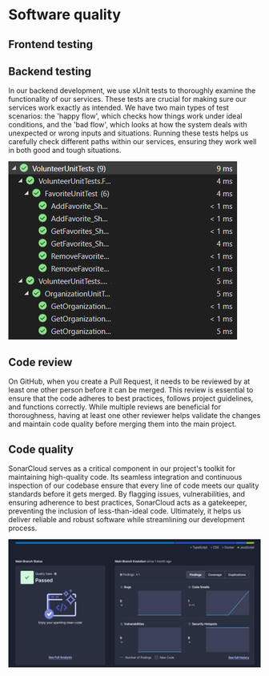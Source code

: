 # Software quality

## Frontend testing

## Backend testing

In our backend development, we use xUnit tests to thoroughly examine the functionality of our services. These tests are crucial for making sure our services work exactly as intended. We have two main types of test scenarios: the 'happy flow', which checks how things work under ideal conditions, and the 'bad flow', which looks at how the system deals with unexpected or wrong inputs and situations. Running these tests helps us carefully check different paths within our services, ensuring they work well in both good and tough situations.

![Backend testing](../Images/Tests.png)

## Code review

On GitHub, when you create a Pull Request, it needs to be reviewed by at least one other person before it can be merged. This review is essential to ensure that the code adheres to best practices, follows project guidelines, and functions correctly. While multiple reviews are beneficial for thoroughness, having at least one other reviewer helps validate the changes and maintain code quality before merging them into the main project.

## Code quality

SonarCloud serves as a critical component in our project's toolkit for maintaining high-quality code. Its seamless integration and continuous inspection of our codebase ensure that every line of code meets our quality standards before it gets merged. By flagging issues, vulnerabilities, and ensuring adherence to best practices, SonarCloud acts as a gatekeeper, preventing the inclusion of less-than-ideal code. Ultimately, it helps us deliver reliable and robust software while streamlining our development process.

![SonarCloud](../Images/Sonar.png)
